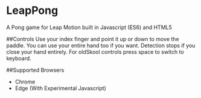 # LeapPong
A Pong game for Leap Motion built in Javascript (ES6) and HTML5

##Controls
Use your index finger and point it up or down to move the paddle. You can use your entire hand too if you want.
Detection stops if you close your hand entirely. For oldSkool controls press space to switch to keyboard.

##Supported Browsers
- Chrome
- Edge (With Experimental Javascript)
